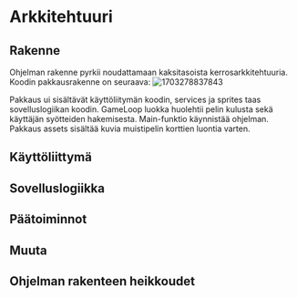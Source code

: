 # Arkkitehtuuri

## Rakenne
Ohjelman rakenne pyrkii noudattamaan kaksitasoista kerrosarkkitehtuuria. Koodin pakkausrakenne on seuraava:
![1703278837843](https://github.com/labyrine/memory_game/assets/130062658/1cdde779-88dd-47d3-afa2-51fa1bbd0c2b)

Pakkaus ui sisältävät käyttöliitymän koodin, services ja sprites taas sovelluslogiikan koodin. GameLoop luokka huolehtii pelin kulusta sekä käyttäjän syötteiden hakemisesta. Main-funktio käynnistää ohjelman. Pakkaus assets sisältää kuvia muistipelin korttien luontia varten.

## Käyttöliittymä

## Sovelluslogiikka

## Päätoiminnot

## Muuta

## Ohjelman rakenteen heikkoudet
